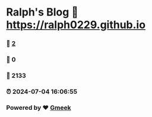 # Ralph's Blog :link: https://ralph0229.github.io 
### :page_facing_up: [2](https://ralph0229.github.io/tag.html) 
### :speech_balloon: 0 
### :hibiscus: 2133 
### :alarm_clock: 2024-07-04 16:06:55 
### Powered by :heart: [Gmeek](https://github.com/Meekdai/Gmeek)
